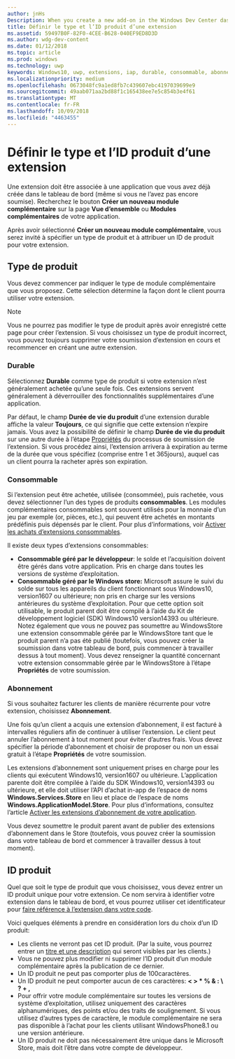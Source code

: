 ```yaml
---
author: jnHs
Description: When you create a new add-on in the Windows Dev Center dashboard, you need to specify a product type and assign it a product ID.
title: Définir le type et l’ID produit d’une extension
ms.assetid: 59497B0F-82F0-4CEE-B628-040EF9ED8D3D
ms.author: wdg-dev-content
ms.date: 01/12/2018
ms.topic: article
ms.prod: windows
ms.technology: uwp
keywords: Windows10, uwp, extensions, iap, durable, consommable, abonnement, type de produit, id produit, achat in-app, produit in-app
ms.localizationpriority: medium
ms.openlocfilehash: 0673048fc9a1ed8fb7c439607ebc4197039699e9
ms.sourcegitcommit: 49aab071aa2bd88f1c165438ee7e5c854b3e4f61
ms.translationtype: MT
ms.contentlocale: fr-FR
ms.lasthandoff: 10/09/2018
ms.locfileid: "4463455"
---
```

# <a name="set-your-add-on-product-type-and-product-id"></a>Définir le type et l’ID produit d’une extension

Une extension doit être associée à une application que vous avez déjà créée dans le tableau de bord (même si vous ne l’avez pas encore soumise). Recherchez le bouton **Créer un nouveau module complémentaire** sur la page **Vue d’ensemble** ou **Modules complémentaires** de votre application.

Après avoir sélectionné **Créer un nouveau module complémentaire**, vous serez invité à spécifier un type de produit et à attribuer un ID de produit pour votre extension.

## <a name="product-type"></a>Type de produit

Vous devez commencer par indiquer le type de module complémentaire que vous proposez. Cette sélection détermine la façon dont le client pourra utiliser votre extension.

> [!NOTE]
> Vous ne pourrez pas modifier le type de produit après avoir enregistré cette page pour créer l’extension. Si vous choisissez un type de produit incorrect, vous pouvez toujours supprimer votre soumission d’extension en cours et recommencer en créant une autre extension.

<span id="durable" />

### <a name="durable"></a>Durable

Sélectionnez **Durable** comme type de produit si votre extension n’est généralement achetée qu’une seule fois. Ces extensions servent généralement à déverrouiller des fonctionnalités supplémentaires d’une application.

Par défaut, le champ **Durée de vie du produit** d’une extension durable affiche la valeur **Toujours**, ce qui signifie que cette extension n’expire jamais. Vous avez la possibilité de définir le champ **Durée de vie du produit** sur une autre durée à l’étape [Propriétés](enter-add-on-properties.md) du processus de soumission de l’extension. Si vous procédez ainsi, l’extension arrivera à expiration au terme de la durée que vous spécifiez (comprise entre 1 et 365jours), auquel cas un client pourra la racheter après son expiration.

<span id="consumable" />

### <a name="consumable"></a>Consommable

Si l’extension peut être achetée, utilisée (consommée), puis rachetée, vous devez sélectionner l’un des types de produits **consommables**. Les modules complémentaires consommables sont souvent utilisés pour la monnaie d’un jeu par exemple (or, pièces, etc.), qui peuvent être achetés en montants prédéfinis puis dépensés par le client. Pour plus d’informations, voir [Activer les achats d’extensions consommables](../monetize/enable-consumable-add-on-purchases.md).

Il existe deux types d’extensions consommables:
- **Consommable géré par le développeur**: le solde et l’acquisition doivent être gérés dans votre application. Pris en charge dans toutes les versions de système d’exploitation.
- **Consommable géré par le Windows store:** Microsoft assure le suivi du solde sur tous les appareils du client fonctionnant sous Windows10, version1607 ou ultérieure; non pris en charge sur les versions antérieures du système d’exploitation. Pour que cette option soit utilisable, le produit parent doit être compilé à l’aide du Kit de développement logiciel (SDK) Windows10 version14393 ou ultérieure. Notez également que vous ne pouvez pas soumettre au WindowsStore une extension consommable gérée par le WindowsStore tant que le produit parent n’a pas été publié (toutefois, vous pouvez créer la soumission dans votre tableau de bord, puis commencer à travailler dessus à tout moment). Vous devez renseigner la quantité concernant votre extension consommable gérée par le WindowsStore à l’étape **Propriétés** de votre soumission.

<span id="subscription" />

### <a name="subscription"></a>Abonnement

Si vous souhaitez facturer les clients de manière récurrente pour votre extension, choisissez **Abonnement**.

Une fois qu’un client a acquis une extension d’abonnement, il est facturé à intervalles réguliers afin de continuer à utiliser l’extension. Le client peut annuler l’abonnement à tout moment pour éviter d’autres frais. Vous devez spécifier la période d’abonnement et choisir de proposer ou non un essai gratuit à l’étape **Propriétés** de votre soumission.

Les extensions d’abonnement sont uniquement prises en charge pour les clients qui exécutent Windows10, version1607 ou ultérieure. L’application parente doit être compilée à l’aide du SDK Windows10, version14393 ou ultérieure, et elle doit utiliser l’API d’achat in-app de l’espace de noms **Windows.Services.Store** en lieu et place de l’espace de noms **Windows.ApplicationModel.Store**. Pour plus d’informations, consultez l’article [Activer les extensions d’abonnement de votre application](../monetize/enable-subscription-add-ons-for-your-app.md).

Vous devez soumettre le produit parent avant de publier des extensions d’abonnement dans le Store (toutefois, vous pouvez créer la soumission dans votre tableau de bord et commencer à travailler dessus à tout moment).

## <a name="product-id"></a>ID produit

Quel que soit le type de produit que vous choisissez, vous devez entrer un ID produit unique pour votre extension. Ce nom servira à identifier votre extension dans le tableau de bord, et vous pourrez utiliser cet identificateur pour [faire référence à l’extension dans votre code](../monetize/in-app-purchases-and-trials.md#how-to-use-product-ids-for-add-ons-in-your-code).

Voici quelques éléments à prendre en considération lors du choix d’un ID produit:

-   Les clients ne verront pas cet ID produit. (Par la suite, vous pourrez entrer un [titre et une description](create-add-on-descriptions.md) qui seront visibles par les clients.)
-   Vous ne pouvez plus modifier ni supprimer l’ID produit d’un module complémentaire après la publication de ce dernier.
-   Un ID produit ne peut pas comporter plus de 100caractères.
-   Un ID produit ne peut comporter aucun de ces caractères: **&lt; &gt; \* % & : \\ ? + ,**
-   Pour offrir votre module complémentaire sur toutes les versions de système d’exploitation, utilisez uniquement des caractères alphanumériques, des points et/ou des traits de soulignement. Si vous utilisez d’autres types de caractère, le module complémentaire ne sera pas disponible à l’achat pour les clients utilisant WindowsPhone8.1 ou une version antérieure.
-   Un ID produit ne doit pas nécessairement être unique dans le Microsoft Store, mais doit l’être dans votre compte de développeur.
 
